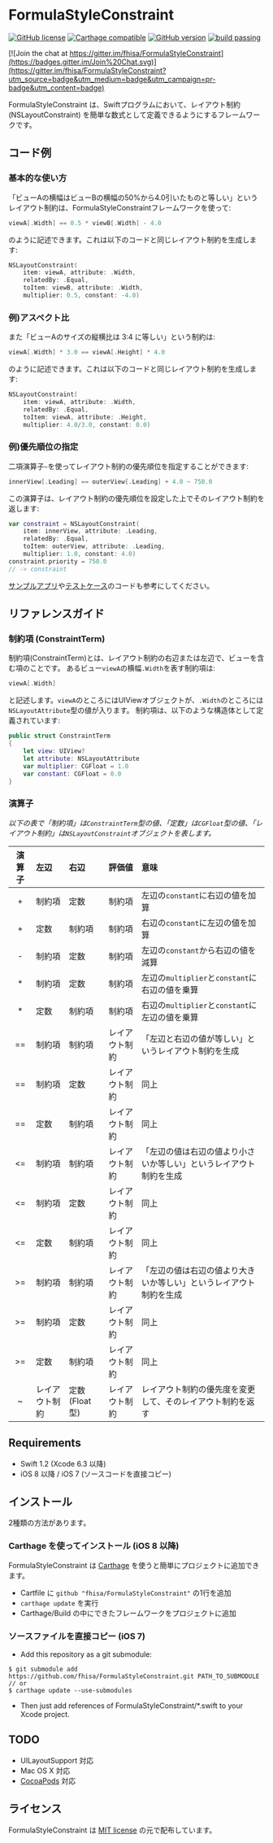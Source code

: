 # FormulaStyleConstraint

[![GitHub license](https://img.shields.io/badge/license-MIT-lightgrey.svg)](https://raw.githubusercontent.com/fhisa/FormulaStyleConstraint/master/LICENSE)
[![Carthage compatible](https://img.shields.io/badge/Carthage-compatible-4BC51D.svg?style=flat)](https://github.com/Carthage/Carthage)
[![GitHub version](https://badge.fury.io/gh/fhisa%2FFormulaStyleConstraint.svg)](http://badge.fury.io/gh/fhisa%2FFormulaStyleConstraint)
[![build passing](https://travis-ci.org/fhisa/FormulaStyleConstraint.png?branch=master)](https://travis-ci.org/fhisa/FormulaStyleConstraint)

[![Join the chat at https://gitter.im/fhisa/FormulaStyleConstraint](https://badges.gitter.im/Join%20Chat.svg)](https://gitter.im/fhisa/FormulaStyleConstraint?utm_source=badge&utm_medium=badge&utm_campaign=pr-badge&utm_content=badge)

FormulaStyleConstraint は、Swiftプログラムにおいて、レイアウト制約 (NSLayoutConstraint) を簡単な数式として定義できるようにするフレームワークです。

## コード例

### 基本的な使い方
「ビューAの横幅はビューBの横幅の50%から4.0引いたものと等しい」というレイアウト制約は、FormulaStyleConstraintフレームワークを使って:
```swift
viewA[.Width] == 0.5 * viewB[.Width] - 4.0
```
のように記述できます。これは以下のコードと同じレイアウト制約を生成します:
```swift
NSLayoutConstraint(
    item: viewA, attribute: .Width,
    relatedBy: .Equal,
    toItem: viewB, attribute: .Width,
    multiplier: 0.5, constant: -4.0)
```

### 例)アスペクト比
また「ビューAのサイズの縦横比は 3:4 に等しい」という制約は:
```swift
viewA[.Width] * 3.0 == viewA[.Height] * 4.0
```
のように記述できます。これは以下のコードと同じレイアウト制約を生成します:
```swift
NSLayoutConstraint(
    item: viewA, attribute: .Width,
    relatedBy: .Equal,
    toItem: viewA, attribute: .Height,
    multiplier: 4.0/3.0, constant: 0.0)
```

### 例)優先順位の指定

二項演算子`~`を使ってレイアウト制約の優先順位を指定することができます:
```swift
innerView[.Leading] == outerView[.Leading] + 4.0 ~ 750.0
```
この演算子は、レイアウト制約の優先順位を設定した上でそのレイアウト制約を返します:
```swift
var constraint = NSLayoutConstraint(
    item: innerView, attribute: .Leading,
    relatedBy: .Equal,
    toItem: outerView, attribute: .Leading,
    multiplier: 1.0, constant: 4.0)
constraint.priority = 750.0
// -> constraint
```

[サンプルアプリ](https://github.com/fhisa/FormulaStyleConstraint/blob/master/SampleApp/ViewController.swift)や[テストケース](https://github.com/fhisa/FormulaStyleConstraint/blob/master/FormulaStyleConstraintTests/FormulaStyleConstraintTests.swift)のコードも参考にしてください。

## リファレンスガイド

### 制約項 (ConstraintTerm)

制約項(ConstraintTerm)とは、レイアウト制約の右辺または左辺で、ビューを含む項のことです。
あるビュー`viewA`の横幅`.Width`を表す制約項は:
```swift
viewA[.Width]
```
と記述します。`viewA`のところにはUIViewオブジェクトが、`.Width`のところには`NSLayoutAttribute`型の値が入ります。
制約項は、以下のような構造体として定義されています:
```swift
public struct ConstraintTerm
{
    let view: UIView?
    let attribute: NSLayoutAttribute
    var multiplier: CGFloat = 1.0
    var constant: CGFloat = 0.0
}
```

### 演算子

*以下の表で「制約項」は`ConstraintTerm`型の値、「定数」は`CGFloat`型の値、「レイアウト制約」は`NSLayoutConstraint`オブジェクトを表します。*

| 演算子 | 左辺 | 右辺 | 評価値 | 意味 |
|:-----:|:------|:------|:-------|:--|
| +     | 制約項 | 定数   | 制約項 | 左辺の`constant`に右辺の値を加算 |
| +     | 定数   | 制約項 | 制約項 | 右辺の`constant`に左辺の値を加算 |
| -     | 制約項 | 定数   | 制約項 | 左辺の`constant`から右辺の値を減算 |
| *     | 制約項 | 定数   | 制約項 | 左辺の`multiplier`と`constant`に右辺の値を乗算 |
| *     | 定数   | 制約項 | 制約項 | 右辺の`multiplier`と`constant`に左辺の値を乗算 |
| ==    | 制約項 | 制約項 | レイアウト制約 | 「左辺と右辺の値が等しい」というレイアウト制約を生成 |
| ==    | 制約項 | 定数   | レイアウト制約 | 同上 |
| ==    | 定数   | 制約項 | レイアウト制約 | 同上 |
| <=    | 制約項 | 制約項 | レイアウト制約 | 「左辺の値は右辺の値より小さいか等しい」というレイアウト制約を生成 |
| <=    | 制約項 | 定数   | レイアウト制約 | 同上 |
| <=    | 定数   | 制約項 | レイアウト制約 | 同上 |
| >=    | 制約項 | 制約項 | レイアウト制約 | 「左辺の値は右辺の値より大きいか等しい」というレイアウト制約を生成 |
| >=    | 制約項 | 定数   | レイアウト制約 | 同上 |
| >=    | 定数   | 制約項 | レイアウト制約 | 同上 |
| ~     | レイアウト制約 | 定数(Float型) | レイアウト制約 | レイアウト制約の優先度を変更して、そのレイアウト制約を返す |

## Requirements

- Swift 1.2 (Xcode 6.3 以降)
- iOS 8 以降 / iOS 7 (ソースコードを直接コピー)

## インストール

2種類の方法があります。

### Carthage を使ってインストール (iOS 8 以降)

FormulaStyleConstraint は [Carthage](https://github.com/Carthage/Carthage) を使うと簡単にプロジェクトに追加できます。

- Cartfile に `github "fhisa/FormulaStyleConstraint"` の1行を追加
- `carthage update` を実行
- Carthage/Build の中にできたフレームワークをプロジェクトに追加

### ソースファイルを直接コピー (iOS 7)

- Add this repository as a git submodule:
```shell
$ git submodule add https://github.com/fhisa/FormulaStyleConstraint.git PATH_TO_SUBMODULE
// or
$ carthage update --use-submodules
```
- Then just add references of FormulaStyleConstraint/*.swift to your Xcode project.

## TODO

- UILayoutSupport 対応
- Mac OS X 対応
- [CocoaPods](https://cocoapods.org) 対応

## ライセンス

FormulaStyleConstraint は [MIT license](https://github.com/fhisa/FormulaStyleConstraint/blob/master/LICENSE) の元で配布しています。
